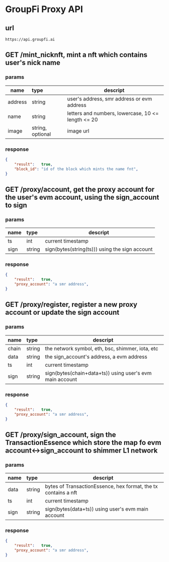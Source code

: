 # GroupFi Proxy API

## url 
```
https://api.groupfi.ai
```

## GET /mint_nicknft, mint a nft which contains user's nick name
### params
|  name  |  type  |  descript  |
| ------ | :---- | ---------- |
|address|string| user's address, smr address or evm address|
|name|string|letters and numbers, lowercase, 10 <= length <= 20|
|image| string, optional|image url|
### response
```json
{
    "result":   true,
	"block_id": "id of the block which mints the name fnt",
}
```

## GET /proxy/account, get the proxy account for the user's evm account, using the sign_account to sign
### params
|  name  |  type  |  descript  |
| ------ | :---- | ---------- |
|ts|int| current timestamp|
|sign|string| sign(bytes(string(ts))) using the sign account|
### response
```json
{
    "result":   true,
	"proxy_account": "a smr address",
}
```

## GET /proxy/register, register a new proxy account or update the sign account
### params
|  name  |  type  |  descript  |
| ------ | :---- | ---------- |
|chain|string|the network symbol, eth, bsc, shimmer, iota, etc|
|data|string|the sign_account's address, a evm address|
|ts|int| current timestamp|
|sign|string| sign(bytes(chain+data+ts)) using user's evm main account|
### response
```json
{
    "result":   true,
	"proxy_account": "a smr address",
}
```

## GET /proxy/sign_account, sign the TransactionEssence which store the map fo evm account<->sign_account to shimmer L1 network
### params
|  name  |  type  |  descript  |
| ------ | :---- | ---------- |
|data|string|bytes of TransactionEssence, hex format, the tx contains a nft|
|ts|int| current timestamp|
|sign|string| sign(bytes(data+ts)) using user's evm main account|
### response
```json
{
    "result":   true,
	"proxy_account": "a smr address",
}
```